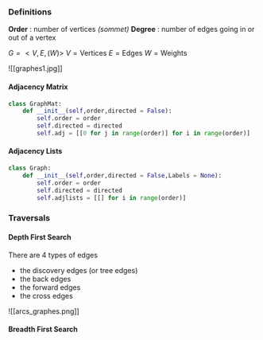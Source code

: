 

### Definitions

**Order** : number of vertices _(sommet)_
**Degree** : number of edges going in or out of a vertex

$G = <V,E,(W)>$
$V = \text{Vertices}$
$E = \text{Edges}$
$W = \text{Weights}$

![[graphes1.jpg]]

#### Adjacency Matrix

```python
class GraphMat:
	def __init__(self,order,directed = False):
		self.order = order
		self.directed = directed
		self.adj = [[0 for j in range(order)] for i in range(order)]
```

#### Adjacency Lists

```python
class Graph:
	def __init__(self,order,directed = False,Labels = None):
		self.order = order
		self.directed = directed
		self.adjlists = [[] for i in range(order)]
```

### Traversals

#### Depth First Search

There are 4 types of edges

- the discovery edges (or tree edges)
- the back edges
- the forward edges
- the cross edges

![[arcs_graphes.png]]

#### Breadth First Search